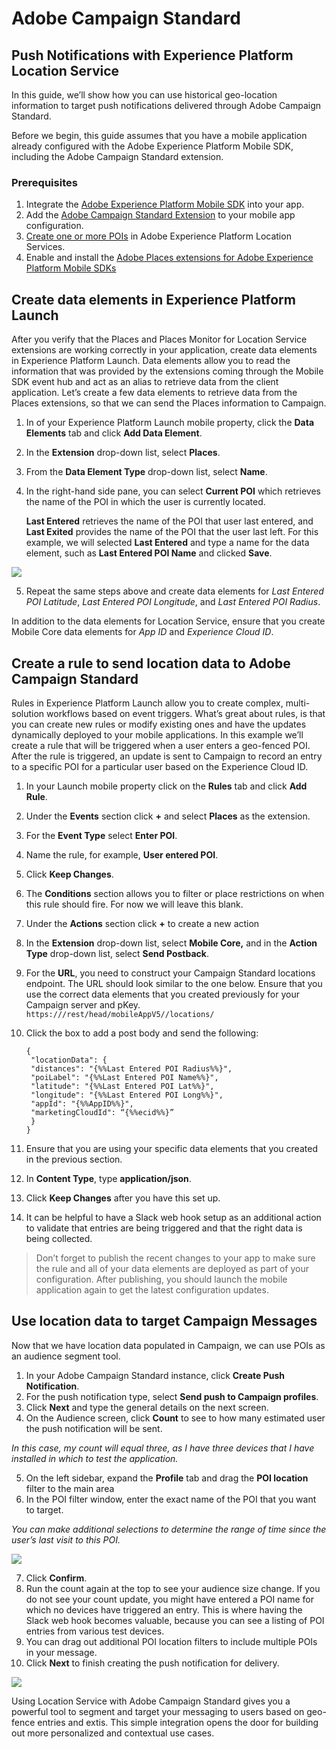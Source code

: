 # Adobe Campaign Standard
## Push Notifications with Experience Platform Location Service

In this guide, we’ll show how you can use historical geo-location information to target push notifications delivered through Adobe Campaign Standard. 

Before we begin, this guide assumes that you have a mobile application already configured with the Adobe Experience Platform Mobile SDK, including the Adobe Campaign Standard extension. 

### Prerequisites

1. Integrate the [Adobe Experience Platform Mobile SDK](https://aep-sdks.gitbook.io/docs/getting-started/get-the-sdk) into your app.
2. Add the [Adobe Campaign Standard Extension](https://aep-sdks.gitbook.io/docs/using-mobile-extensions/adobe-campaign-standard) to your mobile app configuration.
3. [Create one or more POIs](https://placesdocs.com/places-services-by-adobe-documentation/places-database-management-1/managing-pois-in-the-places-ui#create-a-poi) in Adobe Experience Platform Location Services.
4. Enable and install the [Adobe Places extensions for Adobe Experience Platform Mobile SDKs]()


## Create data elements in Experience Platform Launch

After you verify that the Places and Places Monitor for Location Service extensions are working correctly in your application, create data elements in Experience Platform Launch. Data elements allow you to read the information that was provided by the extensions coming through the Mobile SDK event hub and act as an alias to retrieve data from the client application. Let’s create a few data elements to retrieve data from the Places extensions, so that we can send the Places information to Campaign.

1. In of your Experience Platform Launch mobile property, click the **Data Elements** tab and click **Add Data Element**.
2. In the **Extension** drop-down list, select **Places**.
3. From the **Data Element Type** drop-down list, select **Name**.
4. In the right-hand side pane, you can select **Current POI** which retrieves the name of the POI in which the user is currently located.

   **Last Entered** retrieves the name of the POI that user last entered, and **Last Exited** provides the name of the POI that the user last left. For this example, we will selected **Last Entered** and type a name for the data element, such as **Last Entered POI Name** and clicked **Save**.

![](images/ACS+Places/1.png)

5. Repeat the same steps above and create data elements for _Last Entered POI Latitude_, _Last Entered POI Longitude_, and _Last Entered POI Radius_.

In addition to the data elements for Location Service, ensure that you create Mobile Core data elements for _App ID_ and _Experience Cloud ID_.

## Create a rule to send location data to Adobe Campaign Standard

Rules in Experience Platform Launch allow you to create complex, multi-solution workflows based on event triggers. What’s great about rules, is that you can create new rules or modify existing ones and have the updates dynamically deployed to your mobile applications. In this example we’ll create a rule that will be triggered when a user enters a geo-fenced POI. After the rule is triggered, an update is sent to Campaign to record an entry to a specific POI for a particular user based on the Experience Cloud ID.

1. In your Launch mobile property click on the **Rules** tab and click **Add Rule**.
2. Under the **Events** section click **+** and select **Places** as the extension.
3. For the **Event Type** select **Enter POI**.
4. Name the rule, for example, **User entered POI**.
5. Click **Keep Changes**.
6. The **Conditions** section allows you to filter or place restrictions on when this rule should fire.  For now we will leave this blank.
7. Under the **Actions** section click **+** to create a new action
8. In the **Extension** drop-down list, select **Mobile Core,** and in the **Action Type** drop-down list, select **Send Postback**.
9. For the **URL**, you need to construct your Campaign Standard locations endpoint.  The URL should look similar to the one below. Ensure that you use the correct data elements that you created previously for your Campaign server and pKey. `https:///rest/head/mobileAppV5//locations/`
10. Click the box to add a post body and send the following:

    ```
    {
     "locationData": {
     "distances": "{%%Last Entered POI Radius%%}",
     "poiLabel": "{%%Last Entered POI Name%%}",
     "latitude": "{%%Last Entered POI Lat%%}",
     "longitude": "{%%Last Entered POI Long%%}",
     "appId": "{%%AppID%%}",
     "marketingCloudId": “{%%ecid%%}”
     }
    }
    ```

11. Ensure that you are using your specific data elements that you created in the previous section.
12. In **Content Type**, type **application/json**.
13. Click **Keep Changes** after you have this set up.
14. It can be helpful to have a Slack web hook setup as an additional action to validate that entries are being triggered and that the right data is being collected.


>Don’t forget to publish the recent changes to your app to make sure the rule and all of your data elements are deployed as part of your configuration. After publishing, you should launch the mobile application again to get the latest configuration updates.

## Use location data to target Campaign Messages

Now that we have location data populated in Campaign, we can use POIs as an audience segment tool.

1. In your Adobe Campaign Standard instance, click **Create Push Notification**.
2. For the push notification type, select  **Send push to Campaign profiles**.
3. Click **Next** and type the general details on the next screen.
4. On the Audience screen, click **Count** to see to how many estimated user the push notification will be sent.

*In this case, my count will equal three, as I have three devices that I have installed in which to test the application.*

5. On the left sidebar, expand the **Profile** tab and drag the **POI location** filter to the main area
6. In the POI filter window, enter the exact name of the POI that you want to target.

*You can make additional selections to determine the range of time since the user’s last visit to this POI.*

![](images/ACS+Places/2.png)

7. Click **Confirm**.
8. Run the count again at the top to see your audience size change.  If you do not see your count update, you might have entered a POI name for which no devices have triggered an entry. This is where having the Slack web hook becomes valuable, because you can see a listing of POI entries from various test devices.
9. You can drag out additional POI location filters to include multiple POIs in your message.
10. Click **Next** to finish creating the push notification for delivery.

![](images/ACS+Places/3.png)

Using Location Service with Adobe Campaign Standard gives you a powerful tool to segment and target your messaging to users based on geo-fence entries and extis. This simple integration opens the door for building out more personalized and contextual use cases.





